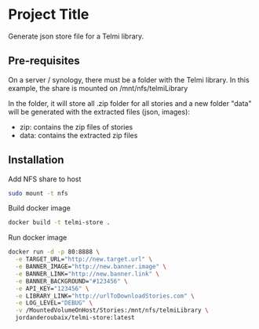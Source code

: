 # Project Title

Generate json store file for a Telmi library.

## Pre-requisites
On a server / synology, there must be a folder with the Telmi library.
In this example, the share is mounted on /mnt/nfs/telmiLibrary

In the folder, it will store all .zip folder for all stories and a new folder "data" will be generated with the extracted files (json, images):
- zip: contains the zip files of stories
- data: contains the extracted zip files

## Installation

Add NFS share to host

```bash
sudo mount -t nfs
```

Build docker image

```bash
docker build -t telmi-store .
```

Run docker image

```bash
docker run -d -p 80:8888 \
  -e TARGET_URL="http://new.target.url" \
  -e BANNER_IMAGE="http://new.banner.image" \
  -e BANNER_LINK="http://new.banner.link" \
  -e BANNER_BACKGROUND="#123456" \
  -e API_KEY="123456" \
  -e LIBRARY_LINK="http://urlToDownloadStories.com" \
  -e LOG_LEVEL="DEBUG" \
  -v /MountedVolumeOnHost/Stories:/mnt/nfs/telmiLibrary \
  jordanderoubaix/telmi-store:latest
```
